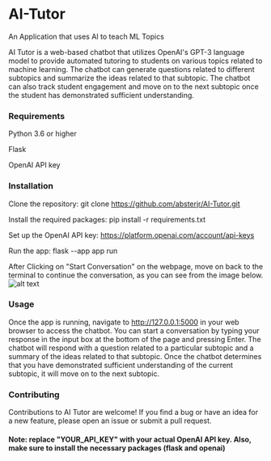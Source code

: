 # AI-Tutor
An Application that uses AI to teach ML Topics

AI Tutor is a web-based chatbot that utilizes OpenAI's GPT-3 language model to provide automated tutoring to students on various topics related to machine learning. The chatbot can generate questions related to different subtopics and summarize the ideas related to that subtopic. The chatbot can also track student engagement and move on to the next subtopic once the student has demonstrated sufficient understanding.

### Requirements

Python 3.6 or higher

Flask

OpenAI API key


### Installation
Clone the repository: git clone https://github.com/absterjr/AI-Tutor.git

Install the required packages: pip install -r requirements.txt

Set up the OpenAI API key: https://platform.openai.com/account/api-keys

Run the app: flask --app app run

After Clicking on "Start Conversation" on the webpage, move on back to the terminal to continue the conversation, as you can see from the image below.
![alt text](https://github.com/[username]/[reponame]/blob/[branch]/image.jpg?raw=true)

### Usage

Once the app is running, navigate to http://127.0.0.1:5000 in your web browser to access the chatbot. You can start a conversation by typing your response in the input box at the bottom of the page and pressing Enter. The chatbot will respond with a question related to a particular subtopic and a summary of the ideas related to that subtopic. Once the chatbot determines that you have demonstrated sufficient understanding of the current subtopic, it will move on to the next subtopic.

### Contributing

Contributions to AI Tutor are welcome! If you find a bug or have an idea for a new feature, please open an issue or submit a pull request. 


#### Note: replace "YOUR_API_KEY" with your actual OpenAI API key. Also, make sure to install the necessary packages (flask and openai)
